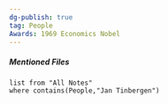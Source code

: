 ```yaml
---
dg-publish: true
tag: People 
Awards: 1969 Economics Nobel
---
```

##### Mentioned Files
```dataview 
list from "All Notes"
where contains(People,"Jan Tinbergen")
```
